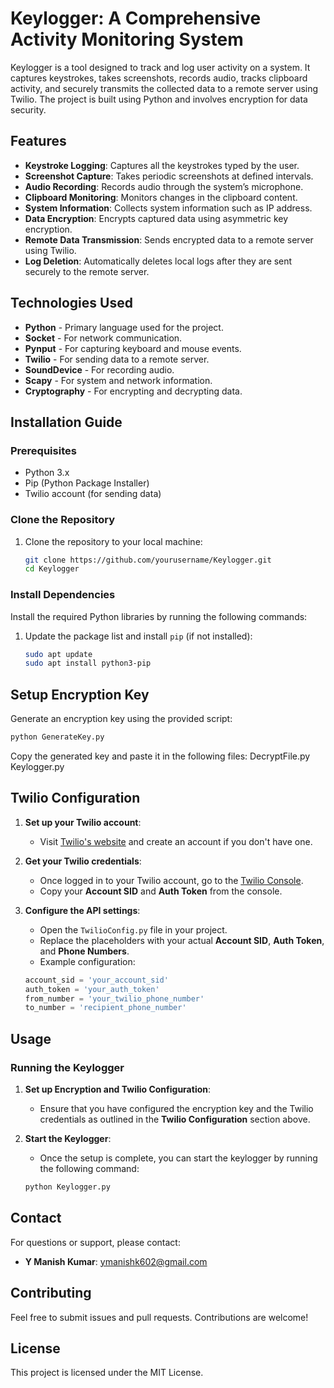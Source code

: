# Keylogger: A Comprehensive Activity Monitoring System

Keylogger is a tool designed to track and log user activity on a system. It captures keystrokes, takes screenshots, records audio, tracks clipboard activity, and securely transmits the collected data to a remote server using Twilio. The project is built using Python and involves encryption for data security.

## Features

- **Keystroke Logging**: Captures all the keystrokes typed by the user.
- **Screenshot Capture**: Takes periodic screenshots at defined intervals.
- **Audio Recording**: Records audio through the system’s microphone.
- **Clipboard Monitoring**: Monitors changes in the clipboard content.
- **System Information**: Collects system information such as IP address.
- **Data Encryption**: Encrypts captured data using asymmetric key encryption.
- **Remote Data Transmission**: Sends encrypted data to a remote server using Twilio.
- **Log Deletion**: Automatically deletes local logs after they are sent securely to the remote server.

## Technologies Used

- **Python** - Primary language used for the project.
- **Socket** - For network communication.
- **Pynput** - For capturing keyboard and mouse events.
- **Twilio** - For sending data to a remote server.
- **SoundDevice** - For recording audio.
- **Scapy** - For system and network information.
- **Cryptography** - For encrypting and decrypting data.

## Installation Guide

### Prerequisites

- Python 3.x
- Pip (Python Package Installer)
- Twilio account (for sending data)

### Clone the Repository

1. Clone the repository to your local machine:

   ```bash
   git clone https://github.com/yourusername/Keylogger.git
   cd Keylogger
### Install Dependencies

Install the required Python libraries by running the following commands:

1. Update the package list and install `pip` (if not installed):

   ```bash
   sudo apt update
   sudo apt install python3-pip
## Setup Encryption Key

Generate an encryption key using the provided script:    
   ```bash
   python GenerateKey.py
   ```
Copy the generated key and paste it in the following files:
 DecryptFile.py
 Keylogger.py

## Twilio Configuration

1. **Set up your Twilio account**:
   - Visit [Twilio's website](https://www.twilio.com/) and create an account if you don't have one.

2. **Get your Twilio credentials**:
   - Once logged in to your Twilio account, go to the [Twilio Console](https://www.twilio.com/console).
   - Copy your **Account SID** and **Auth Token** from the console.

3. **Configure the API settings**:
   - Open the `TwilioConfig.py` file in your project.
   - Replace the placeholders with your actual **Account SID**, **Auth Token**, and **Phone Numbers**.
   - Example configuration:

   ```python
   account_sid = 'your_account_sid'
   auth_token = 'your_auth_token'
   from_number = 'your_twilio_phone_number'
   to_number = 'recipient_phone_number'
## Usage

### Running the Keylogger

1. **Set up Encryption and Twilio Configuration**: 
   - Ensure that you have configured the encryption key and the Twilio credentials as outlined in the **Twilio Configuration** section above.

2. **Start the Keylogger**: 
   - Once the setup is complete, you can start the keylogger by running the following command:

   ```bash
   python Keylogger.py
   ```

## Contact
For questions or support, please contact:

- **Y Manish Kumar**: [ymanishk602@gmail.com](mailto:ymanishk602@gmail.com)
  
## Contributing
Feel free to submit issues and pull requests. Contributions are welcome!


## License
This project is licensed under the MIT License.

